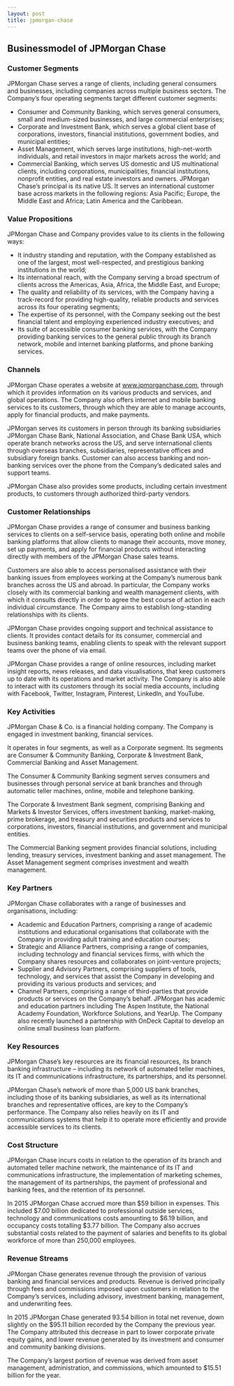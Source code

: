 ```yaml
---
layout: post
title: jpmorgan-chase
---
```


Businessmodel of JPMorgan Chase
--------------------------------

### Customer Segments

JPMorgan Chase serves a range of clients, including general consumers and businesses, including companies across multiple business sectors. The Company’s four operating segments target different customer segments:

 * Consumer and Community Banking, which serves general consumers, small and medium-sized businesses, and large commercial enterprises;
* Corporate and Investment Bank, which serves a global client base of corporations, investors, financial institutions, government bodies, and municipal entities;
* Asset Management, which serves large institutions, high-net-worth individuals, and retail investors in major markets across the world; and
* Commercial Banking, which serves US domestic and US multinational clients, including corporations, municipalities, financial institutions, nonprofit entities, and real estate investors and owners.
 JPMorgan Chase’s principal is its native US. It serves an international customer base across markets in the following regions: Asia Pacific; Europe, the Middle East and Africa; Latin America and the Caribbean.

### Value Propositions

JPMorgan Chase and Company provides value to its clients in the following ways:

 * It industry standing and reputation, with the Company established as one of the largest, most well-respected, and prestigious banking institutions in the world;
* Its international reach, with the Company serving a broad spectrum of clients across the Americas, Asia, Africa, the Middle East, and Europe;
* The quality and reliability of its services, with the Company having a track-record for providing high-quality, reliable products and services across its four operating segments;
* The expertise of its personnel, with the Company seeking out the best financial talent and employing experienced industry executives; and
* Its suite of accessible consumer banking services, with the Company providing banking services to the general public through its branch network, mobile and internet banking platforms, and phone banking services.
 ### Channels

JPMorgan Chase operates a website at www.jpmorganchase.com, through which it provides information on its various products and services, and global operations. The Company also offers internet and mobile banking services to its customers, through which they are able to manage accounts, apply for financial products, and make payments.

JPMorgan serves its customers in person through its banking subsidiaries JPMorgan Chase Bank, National Association, and Chase Bank USA, which operate branch networks across the US, and serve international clients through overseas branches, subsidiaries, representative offices and subsidiary foreign banks. Customer can also access banking and non-banking services over the phone from the Company’s dedicated sales and support teams.

JPMorgan Chase also provides some products, including certain investment products, to customers through authorized third-party vendors.

### Customer Relationships

JPMorgan Chase provides a range of consumer and business banking services to clients on a self-service basis, operating both online and mobile banking platforms that allow clients to manage their accounts, move money, set up payments, and apply for financial products without interacting directly with members of the JPMorgan Chase sales teams.

Customers are also able to access personalised assistance with their banking issues from employees working at the Company’s numerous bank branches across the US and abroad. In particular, the Company works closely with its commercial banking and wealth management clients, with which it consults directly in order to agree the best course of action in each individual circumstance. The Company aims to establish long-standing relationships with its clients.

JPMorgan Chase provides ongoing support and technical assistance to clients. It provides contact details for its consumer, commercial and business banking teams, enabling clients to speak with the relevant support teams over the phone of via email.

JPMorgan Chase provides a range of online resources, including market insight reports, news releases, and data visualisations, that keep customers up to date with its operations and market activity. The Company is also able to interact with its customers through its social media accounts, including with Facebook, Twitter, Instagram, Pinterest, LinkedIn, and YouTube.

### Key Activities

JPMorgan Chase & Co. is a financial holding company. The Company is engaged in investment banking, financial services.

It operates in four segments, as well as a Corporate segment. Its segments are Consumer & Community Banking, Corporate & Investment Bank, Commercial Banking and Asset Management.

The Consumer & Community Banking segment serves consumers and businesses through personal service at bank branches and through automatic teller machines, online, mobile and telephone banking.

The Corporate & Investment Bank segment, comprising Banking and Markets & Investor Services, offers investment banking, market-making, prime brokerage, and treasury and securities products and services to corporations, investors, financial institutions, and government and municipal entities.

The Commercial Banking segment provides financial solutions, including lending, treasury services, investment banking and asset management. The Asset Management segment comprises investment and wealth management.

### Key Partners

JPMorgan Chase collaborates with a range of businesses and organisations, including:

 * Academic and Education Partners, comprising a range of academic institutions and educational organisations that collaborate with the Company in providing adult training and education courses;
* Strategic and Alliance Partners, comprising a range of companies, including technology and financial services firms, with which the Company shares resources and collaborates on joint-venture projects;
* Supplier and Advisory Partners, comprising suppliers of tools, technology, and services that assist the Company in developing and providing its various products and services; and
* Channel Partners, comprising a range of third-parties that provide products or services on the Company’s behalf.
 JPMorgan has academic and education partners including The Aspen Institute, the National Academy Foundation, Workforce Solutions, and YearUp. The Company also recently launched a partnership with OnDeck Capital to develop an online small business loan platform.

### Key Resources

JPMorgan Chase’s key resources are its financial resources, its branch banking infrastructure – including its network of automated teller machines, its IT and communications infrastructure, its partnerships, and its personnel.

JPMorgan Chase’s network of more than 5,000 US bank branches, including those of its banking subsidiaries, as well as its international branches and representative offices, are key to the Company’s performance. The Company also relies heavily on its IT and communications systems that help it to operate more efficiently and provide accessible services to its clients.

### Cost Structure

JPMorgan Chase incurs costs in relation to the operation of its branch and automated teller machine network, the maintenance of its IT and communications infrastructure, the implementation of marketing schemes, the management of its partnerships, the payment of professional and banking fees, and the retention of its personnel.

In 2015 JPMorgan Chase accrued more than $59 billion in expenses. This included $7.00 billion dedicated to professional outside services, technology and communications costs amounting to $6.19 billion, and occupancy costs totalling $3.77 billion. The Company also accrues substantial costs related to the payment of salaries and benefits to its global workforce of more than 250,000 employees.

### Revenue Streams

JPMorgan Chase generates revenue through the provision of various banking and financial services and products. Revenue is derived principally through fees and commissions imposed upon customers in relation to the Company’s services, including advisory, investment banking, management, and underwriting fees.

In 2015 JPMorgan Chase generated 93.54 billion in total net revenue, down slightly on the $95.11 billion recorded by the Company the previous year. The Company attributed this decrease in part to lower corporate private equity gains, and lower revenue generated by its investment and consumer and community banking divisions.

The Company’s largest portion of revenue was derived from asset management, administration, and commissions, which amounted to $15.51 billion for the year.
